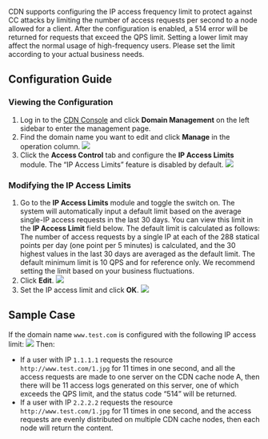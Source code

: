 CDN supports configuring the IP access frequency limit to protect against CC attacks by limiting the number of access requests per second to a node allowed for a client. After the configuration is enabled, a 514 error will be returned for requests that exceed the QPS limit. Setting a lower limit may affect the normal usage of high-frequency users. Please set the limit according to your actual business needs.

## Configuration Guide
### Viewing the Configuration
1. Log in to the [CDN Console](https://console.cloud.tencent.com/cdn) and click **Domain Management** on the left sidebar to enter the management page.
2. Find the domain name you want to edit and click **Manage** in the operation column.
 ![](https://main.qcloudimg.com/raw/9158bfbd91507029bb1e3db6803a1902.jpg)
3. Click the **Access Control** tab and configure the **IP Access Limits** module.
The “IP Access Limits” feature is disabled by default.
![](https://main.qcloudimg.com/raw/b1a47c98966b54ba3b7f567fcd7e77d1.jpg)

### Modifying the IP Access Limits
1. Go to the **IP Access Limits** module and toggle the switch on. The system will automatically input a default limit based on the average single-IP access requests in the last 30 days. You can view this limit in the **IP Access Limit** field below.
The default limit is calculated as follows: The number of access requests by a single IP at each of the 288 statical points per day (one point per 5 minutes) is calculated, and the 30 highest values in the last 30 days are averaged as the default limit. The default minimum limit is 10 QPS and for reference only. We recommend setting the limit based on your business fluctuations.
2. Click **Edit**.
 ![](https://main.qcloudimg.com/raw/12435984cc9021f8bce8a461b6771a26.jpg)
3. Set the IP access limit and click **OK**.
 ![](https://main.qcloudimg.com/raw/59df44ccb581aaf4ba85fa336352e2fe.jpg)
 
## Sample Case
If the domain name `www.test.com` is configured with the following IP access limit:
![](https://main.qcloudimg.com/raw/12435984cc9021f8bce8a461b6771a26.jpg)
Then:
- If a user with IP `1.1.1.1` requests the resource `http://www.test.com/1.jpg` for 11 times in one second, and all the access requests are made to one server on the CDN cache node A, then there will be 11 access logs generated on this server, one of which exceeds the QPS limit, and the status code “514” will be returned.
- If a user with IP `2.2.2.2` requests the resource `http://www.test.com/1.jpg` for 11 times in one second, and the access requests are evenly distributed on multiple CDN cache nodes, then each node will return the content.

